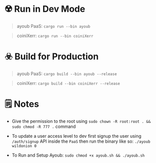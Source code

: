 

# ☢️ Run in Dev Mode

> ayoub PaaS: ```cargo run --bin ayoub``` 

> coiniXerr: ```cargo run --bin coiniXerr```

# ☣️ Build for Production

> ayoub PaaS: ```cargo build --bin ayoub --release```

> coiniXerr: ```cargo build --bin coiniXerr --release```

# 🗒 Notes

* Give the permission to the root using ```sudo chown -R root:root . && sudo chmod -R 777 .``` command

* To update a user access level to dev first signup the user using `/auth/signup` API inside the `PaaS` then run the binary like so: `./ayoub wildonion 0`

* To Run and Setup Ayoub: ```sudo chmod +x ayoub.sh && ./ayoub.sh```